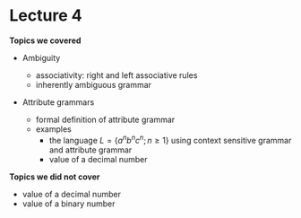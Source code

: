 # Lecture 4

**Topics we covered**

- Ambiguity
  - associativity: right and left associative rules
  - inherently ambiguous grammar

- Attribute grammars
  - formal definition of attribute grammar
  - examples
    - the language $L = \lbrace a^n b^n c^n; n \ge 1 \rbrace$ using context sensitive grammar and attribute grammar
    - value of a decimal number

**Topics we did not cover**
  - value of a decimal number
  - value of a binary number
